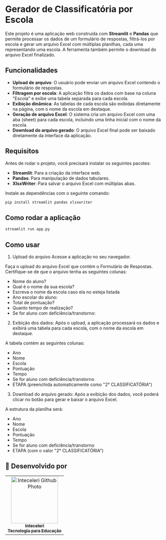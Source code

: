# Gerador de Classificatória por Escola

Este projeto é uma aplicação web construída com **Streamlit** e **Pandas** que permite processar os dados de um formulário de respostas, filtrá-los por escola e gerar um arquivo Excel com múltiplas planilhas, cada uma representando uma escola. A ferramenta também permite o download do arquivo Excel finalizado.

## Funcionalidades

- **Upload de arquivo**: O usuário pode enviar um arquivo Excel contendo o formulário de respostas.
- **Filtragem por escola**: A aplicação filtra os dados com base na coluna "Escola" e exibe uma tabela separada para cada escola.
- **Exibição dinâmica**: As tabelas de cada escola são exibidas diretamente na página, com o nome da escola em destaque.
- **Geração de arquivo Excel**: O sistema cria um arquivo Excel com uma aba (sheet) para cada escola, incluindo uma linha inicial com o nome da escola.
- **Download do arquivo gerado**: O arquivo Excel final pode ser baixado diretamente da interface da aplicação.

## Requisitos

Antes de rodar o projeto, você precisará instalar os seguintes pacotes:

- **Streamlit**: Para a criação da interface web.
- **Pandas**: Para manipulação de dados tabulares.
- **XlsxWriter**: Para salvar o arquivo Excel com múltiplas abas.

Instale as dependências com o seguinte comando:

```bash
pip install streamlit pandas xlsxwriter
```

## Como rodar a aplicação
```bash
streamlit run app.py
```

## Como usar

1. Upload do arquivo
Acesse a aplicação no seu navegador.

Faça o upload do arquivo Excel que contém o Formulário de Respostas. Certifique-se de que o arquivo tenha as seguintes colunas:

- Nome do aluno?
- Qual é o nome da sua escola?
- Escreva o nome da escola caso ela no esteja listada
- Ano escolar do aluno:
- Total de pontuação?
- Quanto tempo de realização?
- Se for aluno com deficiência/transtorno:

2. Exibição dos dados: 
Após o upload, a aplicação processará os dados e exibirá uma tabela para cada escola, com o nome da escola em destaque.

A tabela contém as seguintes colunas:

- Ano
- Nome
- Escola
- Pontuação
- Tempo
- Se for aluno com deficiência/transtorno
- ETAPA (preenchida automaticamente como "2° CLASSIFICATÓRIA")

3. Download do arquivo gerado: 
Após a exibição dos dados, você poderá clicar no botão para gerar e baixar o arquivo Excel.

A estrutura da planilha será:

- Ano
- Nome
- Escola
- Pontuação
- Tempo
- Se for aluno com deficiência/transtorno
- ETAPA (com o valor "2° CLASSIFICATÓRIA")



## 📝 Desenvolvido por
<table>
  <tr>
    <td align="center">
      <a href="https://inteceleri.com.br/" target="_blank" rel="external">
        <img src="https://avatars.githubusercontent.com/timedesenvolvimento-inteceleri" width="150px;" alt="Inteceleri Github Photo"/><br>
        <sub> 
          <b>Inteceleri </b><br>
          <b>Tecnologia para Educação</b><br>
        </sub>
      </a>
    </td>
  </tr>
</table>